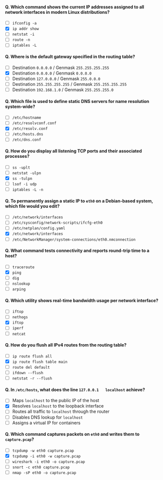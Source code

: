 #### Q. Which command shows the current IP addresses assigned to all network interfaces in modern Linux distributions?

* [ ] `ifconfig -a`
* [x] `ip addr show`
* [ ] `netstat -i`
* [ ] `route -n`
* [ ] `iptables -L`

#### Q. Where is the default gateway specified in the routing table?

* [ ] Destination `0.0.0.0` / Genmask `255.255.255.255`
* [x] Destination `0.0.0.0` / Genmask `0.0.0.0`
* [ ] Destination `127.0.0.0` / Genmask `255.0.0.0`
* [ ] Destination `255.255.255.255` / Genmask `255.255.255.255`
* [ ] Destination `192.168.1.0` / Genmask `255.255.255.0`

#### Q. Which file is used to define static DNS servers for name resolution system-wide?

* [ ] `/etc/hostname`
* [ ] `/etc/resolvconf.conf`
* [x] `/etc/resolv.conf`
* [ ] `/etc/hosts.dns`
* [ ] `/etc/dns.conf`

#### Q. How do you display all listening TCP ports and their associated processes?

* [ ] `ss -uplt`
* [ ] `netstat -ulpn`
* [x] `ss -tulpn`
* [ ] `lsof -i udp`
* [ ] `iptables -L -n`

#### Q. To permanently assign a static IP to `eth0` on a Debian-based system, which file would you edit?

* [ ] `/etc/network/interfaces`
* [ ] `/etc/sysconfig/network-scripts/ifcfg-eth0`
* [ ] `/etc/netplan/config.yaml`
* [x] `/etc/network/interfaces`
* [ ] `/etc/NetworkManager/system-connections/eth0.nmconnection`

#### Q. What command tests connectivity and reports round-trip time to a host?

* [ ] `traceroute`
* [x] `ping`
* [ ] `dig`
* [ ] `nslookup`
* [ ] `arping`

#### Q. Which utility shows real-time bandwidth usage per network interface?

* [ ] `iftop`
* [ ] `nethogs`
* [x] `iftop`
* [ ] `iperf`
* [ ] `netcat`

#### Q. How do you flush all IPv4 routes from the routing table?

* [ ] `ip route flush all`
* [x] `ip route flush table main`
* [ ] `route del default`
* [ ] `ifdown --flush`
* [ ] `netstat -r --flush`

#### Q. In `/etc/hosts`, what does the line `127.0.0.1   localhost` achieve?

* [ ] Maps `localhost` to the public IP of the host
* [x] Resolves `localhost` to the loopback interface
* [ ] Routes all traffic to `localhost` through the router
* [ ] Disables DNS lookup for `localhost`
* [ ] Assigns a virtual IP for containers

#### Q. Which command captures packets on `eth0` and writes them to `capture.pcap`?

* [ ] `tcpdump -w eth0 capture.pcap`
* [x] `tcpdump -i eth0 -w capture.pcap`
* [ ] `wireshark -i eth0 -o capture.pcap`
* [ ] `snort -c eth0 capture.pcap`
* [ ] `nmap -sP eth0 -o capture.pcap`
